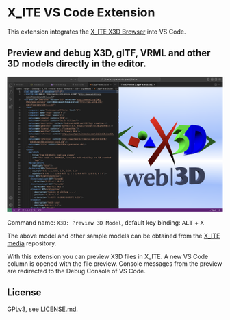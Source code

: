 # X_ITE VS Code Extension

This extension integrates the [X_ITE X3D Browser](https://create3000.github.io/x_ite/) into VS Code.

## Preview and debug X3D, glTF, VRML and other 3D models directly in the editor.

![X3D Logo Pieces](images/logo-pieces.png)

Command name: `X3D: Preview 3D Model`, default key binding: <kbd>ALT</kbd> + <kbd>X</kbd>

The above model and other sample models can be obtained from the [X_ITE media](https://github.com/create3000/media/tree/main/docs/examples) repository.

With this extension you can preview X3D files in X_ITE. A new VS Code column is opened with the file preview. Console messages from the preview are redirected to the Debug Console of VS Code.

## License

GPLv3, see [LICENSE.md](LICENSE.md).

